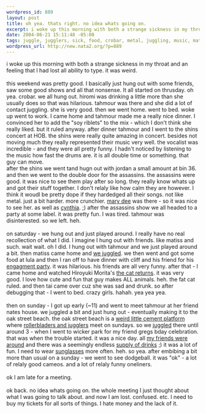 ```yaml
--- 
wordpress_id: 889
layout: post
title: oh yea. thats right. no idea whats going on.
excerpt: i woke up this morning with both a strange sickness in my throat and an feeling that I had lost all ability to type. it was weird. this weekend was pretty good. I basically just hung out with some friends, saw some good shows and all that nonsense. It all started on thrusday. oh yea. crobar. we all hung out. hiromi was drinking a little more than she usually  does so that was hilarious....
date: 2004-06-21 15:11:48 -05:00
tags: juggle, jugglers, sick, food, crobar, metal, juggling, music, matiss, girls, hiromi
wordpress_url: http://new.nata2.org/?p=889
---
```

i woke up this morning with both a strange sickness in my throat and an feeling that I had lost all ability to type. it was weird. <br/><br/>this weekend was pretty good. I basically just hung out with some friends, saw some good shows and all that nonsense. It all started on thrusday. oh yea. crobar. we all hung out. hiromi was drinking a little more than she usually  does so that was hilarious. tahmour was there and she did a lot of contact juggling. she is very good. then we went home. went to bed. woke up went to work. I came home and tahmour made me a really nice dinner. I convinced her to add the "soy riblets" to the mix - which I don't think she really liked. but it ruled anyway. after dinner tahmour and I went to the shins concert at HOB. the shins were really quite amazing in concert. besides not moving much they really represented their music very well. the vocalist was incredible - and they were all pretty funny. I hadn't noticed by listening to the music how fast the drums are. it is all double time or something. that guy can move. <br/>after the shins we went tand hugn out with jordan a small amount at bin 36. and then we went to the double door for the assassins. the assassins were good. it was nice to see them play after so long. they really know whats up and got their stuff together. I don't relaly like how calm they are however. I think it woudl be pretty dope if they hardedged all their songs. not like metal. just a bit harder. more crunchier. <a href="http://www.swampsugar.net">mary dee</a> was there - so it was nice to see her. as well as <a href="http://www.cynthiaplastercaster.com/">cynthia</a>. ;) after the assassins show we all headed to a party at some label. it was pretty fun. I was tired. tahmour was disinterested. so we left. heh. <br/><br/>on saturday - we hung out and just played around. I really have no real recollection of what I did. I imagine I hung out with friends. like matiss and such. wait wait. oh I did. I hung out with tahmour and we just played around a bit. then matiss came home and <a href="http://nata2.info/?path=pictures%2Fevents%2F2004%3A06%3A20_tahmours_visit&img=IMG_0590.jpg">we juggled</a>. we then went and got some food at lula and then I ran off to have dinner with cliff and his friend for his <a href="http://nata2.info/?path=pictures%2Fevents%2F2004%3A06%3A19_cliffs_engagment">engagment party</a>. it was hilarious. his friends are all very funny. after that - I came home and watched Hiroyuki Morita's <a href="http://www.nausicaa.net/miyazaki/neko/">the cat returns</a>. it was very good. I love how cute and fun that guy makes ALL animals. heh. the fat cat ruled. and then tai came over cuz she was sad and drunk. so after debugging that - I went to bed. crazy girls. hahah. yea yea yea. <br/><br/>then on sunday - I got up early (~11) and went to meet tahmour at her friend nates house. we juggled a bit and just hung out - eventually making it to the oak street beach. the oak street beach is a <a href="http://nata2.info/?path=pictures%2Fevents%2F2004%3A06%3A20_tahmours_visit&img=IMG_0606.jpg">weird little cement platform</a> where <a href="http://nata2.info/?path=pictures%2Fevents%2F2004%3A06%3A20_tahmours_visit&img=IMG_0609.jpg">rollerbladers and jugglers</a> meet on sundays. so we <a href="http://nata2.info/?path=pictures%2Fevents%2F2004%3A06%3A20_tahmours_visit&img=IMG_0607.jpg">juggled</a> there until around 3 - when I went to wicker park for my friend gregs bday celebration. that was when the trouble started. it was a nice day. all <a href="http://nata2.info/?path=pictures%2Fevents%2F2004%3A06%3A20_gregs_bday&img=IMG_0616.jpg">my friends were around</a> and there was a seemingly endless <a href="http://nata2.info/?path=pictures%2Fevents%2F2004%3A06%3A20_gregs_bday&img=IMG_0620.jpg">supply of drinks</a> ;) it was a lot of fun. I need to wear <a href="http://nata2.info/?path=pictures%2Fevents%2F2004%3A06%3A20_gregs_bday&img=IMG_0642.jpg">sunglasses</a> more often. heh. so yea. after embibing a bit more than usual on a sunday - we went to see dodgeball. it was "ok" - a lot of relaly good cameos. and a lot of relaly funny oneliners. <br/><br/>ok I am late for a meeting.  <br/><br/>ok back. no idea whats going on. the whole meeting I just thought about what I was going to talk about. and now I am lost. confused. etc. I need to buy my tickets for all sorts of things. I hate money and the lack of it. 
